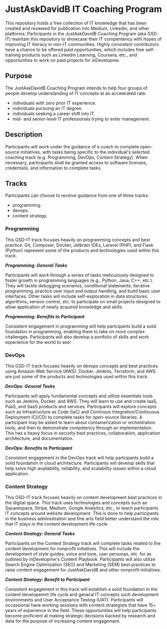 # JustAskDavidB IT Coaching Program 

This repository holds a free collection of IT knowledge that has been created and reviewed for publication into Medium, Linkedin, and other platforms. Participants in the JustAskDavidB Coaching Program (aka GSD-IT) maintain this repository to showcase their IT compentency with hopes of improving IT literacy in non-IT communities. Highly consistent contributors have a chance to be offered paid opportunities, which includes free self-training products such as Linkedin Learning, Coursera, etc., and opportunities to work on paid projects for inDevelopme. 

## Purpose  

The JustAskDavidB Coaching Program intends to help four groups of people develop understanding of IT concepts at an accelerated rate:
- individuals with zero prior IT experience.  
- individuals pursuing an IT degree.  
- individuals seeking a career shift into IT.  
- mid- and senior-level IT professionals trying to enter management.  

## Description  

Participants will work under the guidance of a coach to complete open-source initiatives, with tasks being specific to the individual's selected coaching track (e.g. Programming, DevOps, Content Strategy). When necessary, participants shall be granted access to software licenses, credentails, and information to complete tasks.

## Tracks 

Participants can choose to receive guidance from one of three tracks:
- programming.
- devops.
- content strategy.

### Programming

This GSD-IT track focuses heavily on programming concepts and best practice. Git, Composer, Docker, Jetbrain IDEs, Laravel (PHP), and Flask (Python) represent some of the products and technologies used within this track. 

***Programming: General Tasks***  

Participants will work through a series of tasks meticulously designed to foster growth in programming languages (e.g., Python, Java, C++, etc.). They will tackle debugging scenarios, conditional statements, iterative programming, practice user input and output handling, and build basic user interfaces. Other tasks will include self-exploration in data structures, algorithms, version control, etc. to participate on small projects designed to allow application of newly acquired knowledge and skills.  

***Programming: Benefits to Participant***  

Consistent engagement in programming will help partcipants build a solid foundation in programming, enabling them to take on more complex challenges. Participants will also develop a portfolio of skills and work experience for the world to see!

### DevOps  

This GSD-IT track focuses heavily on devops concepts and best practices using Amazon Web Service (AWS). Docker, Jenkins, Terraform, and AWS are just some of the products and technologies used within this track.

***DevOps: General Tasks***  

Participants will apply fundamental concepts and utilize essentials tools such as Jenkins, Docker, and AWS. They will learn to use and create IaaS, PaaS, and SaaS products and services. Participants will explore concepts such as Infrastructure as Code (IaC) and Continous Integration/Continuous Deployment (CI/CD) to complete tasks for open-source libraries. A participant may be asked to learn about containerization or orchestration tools, and then to demonstrate competency through an implementation. This has a heavy focus in security best practices, collaboration, application architecture, and documentation. 
  
***DevOps: Benefits to Participant***  

Consistent engagement in the DevOps track will help partcipants build a solid foundation in cloud architecture. Participants will develop skills that help solve high availability, reliability, and scalability issues within a cloud application. 

### Content Strategy

This GSD-IT track focuses heavily on content development best practices in the digital space. This track uses technologies and concepts such as Squarespace, Stripe, Medium, Google Analytics, etc., to teach participants IT concepts around website development. This is done to help participants in the business administration and fine arts field better understand the role that IT plays in the content development life cycle.
  
***Content Strategy: General Tasks***  

Participants on the Content Strategy track will complete tasks related to the content development for nonprofit initiatives. This will include the development of style guides, voice and tone, user personas, etc. for as outlined by inDevelopme's Content Playbook. Participants will also utilize Search Engine Optimization (SEO) and Marketing (SEM) best practices to raise content engagement for JustAskDavidB and other nonprofit initiatives.

***Content Strategy: Benefit to Participant***  

Consistent engagement in this track will establish a solid foundation in the content developemnt life cycle and general IT concepts such development environments and User Acceptance Testing (UAT). Participants will occassional have working sessions with content strategists that have 15+ years of experience in the field. These opportunities will help participants become proficient at making strategic decisions backed by research and data for the purpose of increasing content engagement.  
